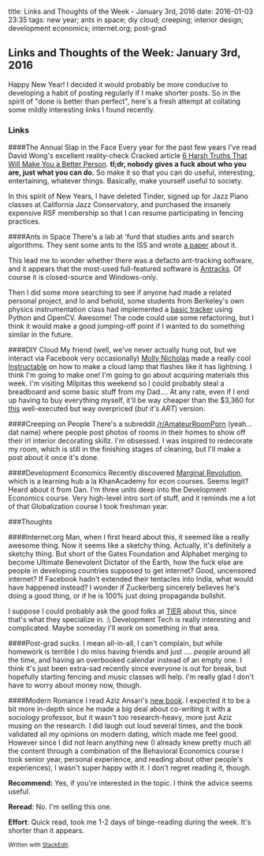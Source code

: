 title: Links and Thoughts of the Week - January 3rd, 2016 
date: 2016-01-03 23:35
tags: new year; ants in space; diy cloud; creeping; interior design; development economics; internet.org; post-grad

## Links and Thoughts of the Week: January 3rd, 2016

Happy New Year! I decided it would probably be more conducive to developing a habit of posting regularly if I make shorter posts. So in the spirit of "done is better than perfect", here's a fresh attempt at collating some mildly interesting links I found recently. 

### Links

####The Annual Slap in the Face
Every year for the past few years I've read David Wong's excellent reality-check Cracked article [6 Harsh Truths That Will Make You a Better Person](http://www.cracked.com/blog/6-harsh-truths-that-will-make-you-better-person/). **tl;dr, nobody gives a fuck about who you are, just what you can do.** So make it so that you can do useful, interesting, entertaining, whatever things. Basically, make yourself useful to society.  

In this spirit of New Years, I have deleted Tinder, signed up for Jazz Piano classes at California Jazz Conservatory, and purchased the insanely expensive RSF membership so that I can resume participating in fencing practices. 

####Ants in Space
There's a lab at 'furd that studies ants and search algorithms. They sent some ants to the ISS and wrote [a paper](http://journal.frontiersin.org/article/10.3389/fevo.2015.00025/full) about it. 

This lead me to wonder whether there was a defacto ant-tracking software, and it appears that the most-used full-featured software is [Antracks](http://www.antracks.org/). Of course it is closed-source and Windows-only. 

Then I did some more searching to see if anyone had made a related personal project, and lo and behold, some students from Berkeley's own physics instrumentation class had implemented a [basic tracker](https://github.com/approbatory/motion-tracker) using Python and OpenCV.  Awesome!  The code could use some refactoring, but I think it would make a good jumping-off point if I wanted to do something similar in the future.

####DIY Cloud
My friend (well, we've never actually hung out, but we interact via Facebook very occasionally) [Molly Nicholas](http://github.com/molecule) made a really cool [Instructable](http://www.instructables.com/id/How-to-make-a-Lightning-Cloud/) on how to make a cloud lamp that flashes like it has lightning.  I think I'm going to make one! I'm going to go about acquiring materials this week. I'm visiting Milpitas this weekend so I could probably steal a breadboard and some basic stuff from my Dad.... At any rate, even if I end up having to buy everything myself, it'll be way cheaper than the $3,360 for [this](http://www.richardclarkson.com/shop/cloud) well-executed but way overpriced (*but it's ART*) version.

####Creeping on People
There's a subreddit [/r/AmateurRoomPorn](http://reddit.com/amateurroomporn) (yeah... dat name) where people post photos of rooms in their homes to show off their irl interior decorating skillz. I'm obsessed. I was inspired to redecorate my room, which is still in the finishing stages of cleaning, but I'll make a post about it once it's done. 

####Development Economics
Recently discovered [Marginal Revolution](http://www.mruniversity.com), which is a learning hub a la KhanAcademy for econ courses. Seems legit? Heard about it from Dan. I'm three units deep into the Development Economics course. Very high-level intro sort of stuff, and it reminds me a lot of that Globalization course I took freshman year. 

###Thoughts

####Internet.org
Man, when I first heard about this, it seemed like a really awesome thing. Now it seems like a sketchy thing. Actually, it's definitely a sketchy thing. But short of the Gates Foundation and Alphabet merging to become Ultimate Benevolent Dictator of the Earth, how the fuck else are people in developing countries supposed to get internet? Good, uncensored internet? If Facebook hadn't extended their tentacles into India, what would have happened instead? I wonder if Zuckerberg sincerely believes he's doing a good thing, or if he is 100% just doing propaganda bullshit.

I suppose I could probably ask the good folks at [TIER](http://tier.cs.berkeley.edu/drupal/) about this, since that's what they specialize in. :\ Development Tech is really interesting and complicated. Maybe someday I'll work on something in that area. 

####Post-grad
sucks. I mean all-in-all, I can't complain, but while homework is terrible I do miss having friends and just .... *people* around all the time, and having an overbooked calendar instead of an empty one. I think it's just been extra-sad recently since everyone is out for break, but hopefully starting fencing and music classes will help. I'm really glad I don't have to worry about money now, though. 

####Modern Romance
I read Aziz Ansari's [new book](http://smile.amazon.com/Modern-Romance-Aziz-Ansari/dp/1594206279/). I expected it to be a bit more in-depth since he made a big deal about co-writing it with a sociology professor, but it wasn't too research-heavy, more just Aziz musing on the research. I did laugh out loud several times, and the book validated all my opinions on modern dating, which made me feel good. However since I did not learn anything new (I already knew pretty much all the content through a combination of the Behavioral Economics course I took senior year, personal experience, and reading about other people's experiences), I wasn't super happy with it. I don't regret reading it, though. 

**Recommend:** Yes, if you're interested in the topic. I think the advice seems useful. 

**Reread**: No. I'm selling this one. 

**Effort**: Quick read, took me 1-2 days of binge-reading during the week. It's shorter than it appears. 

<small> Written with [StackEdit](https://stackedit.io/). </small>